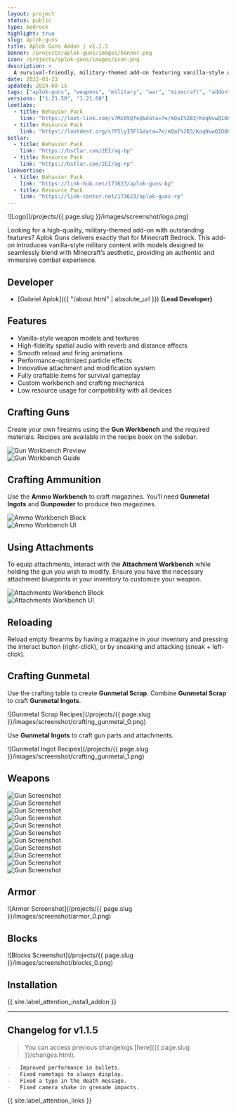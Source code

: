 ```yaml
---
layout: project
status: public
type: bedrock
highlight: true
slug: aplok-guns
title: Aplok Guns Addon | v1.1.5
banner: /projects/aplok-guns/images/banner.png
icon: /projects/aplok-guns/images/icon.png
description: >
  A survival-friendly, military-themed add-on featuring vanilla-style weapons, immersive sound effects, polished animations, explosives, custom armor, and blocks—all crafted with meticulous attention to detail.
date: 2022-03-23
updated: 2024-08-15
tags: ["aplok-guns", "weapons", "military", "war", "minecraft", "addon"]
versions: ["1.21.50", "1.21.60"]
lootlabs:
  - title: Behavior Pack
    link: "https://loot-link.com/s?Mi05QfeQ&data=7e/mQaI%2B3/KoqNvwQ1OOhDB9TAbSh%2B3enfB6sjMSoPM%3D"
  - title: Resource Pack
    link: "https://lootdest.org/s?P5lyISFl&data=7e/mQaI%2B3/KoqNvwQ1OOhDB9TAbSh%2B3enfB6sjMSoPM%3D"
bstlar:
  - title: Behavior Pack
    link: "https://bstlar.com/2EI/ag-bp"
  - title: Resource Pack
    link: "https://bstlar.com/2EI/ag-rp"
linkvertise:
  - title: Behavior Pack
    link: "https://link-hub.net/173623/aplok-guns-bp"
  - title: Resource Pack
    link: "https://link-center.net/173623/aplok-guns-rp"
---
```


![Logo](/projects/{{ page.slug }}/images/screenshot/logo.png)

Looking for a high-quality, military-themed add-on with outstanding features? Aplok Guns delivers exactly that for Minecraft Bedrock. This add-on introduces vanilla-style military content with models designed to seamlessly blend with Minecraft’s aesthetic, providing an authentic and immersive combat experience.

## Developer

- [Gabriel Aplok]({{ "/about.html" | absolute_url }}) **(Lead Developer)**

## Features

- Vanilla-style weapon models and textures
- High-fidelity spatial audio with reverb and distance effects
- Smooth reload and firing animations
- Performance-optimized particle effects
- Innovative attachment and modification system
- Fully craftable items for survival gameplay
- Custom workbench and crafting mechanics
- Low resource usage for compatibility with all devices

## Crafting Guns

Create your own firearms using the **Gun Workbench** and the required materials. Recipes are available in the recipe book on the sidebar.

<div class="row">
  <div class="col-md">
    <img src="/projects/aplok-guns/images/screenshot/gun_workbench_0.png" alt="Gun Workbench Preview" />
  </div>
  <div class="col-md">
    <img src="/projects/aplok-guns/images/screenshot/gun_workbench_1.png" alt="Gun Workbench Guide" />
  </div>
</div>

## Crafting Ammunition

Use the **Ammo Workbench** to craft magazines. You’ll need **Gunmetal Ingots** and **Gunpowder** to produce two magazines.

<div class="row">
  <div class="col-md">
    <img src="/projects/aplok-guns/images/screenshot/ammo_0.png" alt="Ammo Workbench Block" />
  </div>
  <div class="col-md">
    <img src="/projects/aplok-guns/images/screenshot/ammo_1.png" alt="Ammo Workbench UI" />
  </div>
</div>

## Using Attachments

To equip attachments, interact with the **Attachment Workbench** while holding the gun you wish to modify. Ensure you have the necessary attachment blueprints in your inventory to customize your weapon.

<div class="row">
  <div class="col-md">
    <img src="/projects/aplok-guns/images/screenshot/attachments_0.png" alt="Attachments Workbench Block" />
  </div>
  <div class="col-md">
    <img src="/projects/aplok-guns/images/screenshot/attachments_1.png" alt="Attachments Workbench UI" />
  </div>
</div>

## Reloading

Reload empty firearms by having a magazine in your inventory and pressing the interact button (right-click), or by sneaking and attacking (sneak + left-click).

## Crafting Gunmetal

Use the crafting table to create **Gunmetal Scrap**. Combine **Gunmetal Scrap** to craft **Gunmetal Ingots**.

![Gunmetal Scrap Recipes](/projects/{{ page.slug }}/images/screenshot/crafting_gunmetal_0.png)

Use **Gunmetal Ingots** to craft gun parts and attachments.

![Gunmetal Ingot Recipes](/projects/{{ page.slug }}/images/screenshot/crafting_gunmetal_1.png)

## Weapons

<div class="row row-cols-2">
  <div class="col-6">
    <img src="/projects/aplok-guns/images/screenshot/guns_0.png" alt="Gun Screenshot" />
  </div>
  <div class="col-6">
    <img src="/projects/aplok-guns/images/screenshot/guns_1.png" alt="Gun Screenshot" />
  </div>
  <div class="col-6">
    <img src="/projects/aplok-guns/images/screenshot/guns_2.png" alt="Gun Screenshot" />
  </div>
  <div class="col-6">
    <img src="/projects/aplok-guns/images/screenshot/guns_3.png" alt="Gun Screenshot" />
  </div>
  <div class="col-6">
    <img src="/projects/aplok-guns/images/screenshot/guns_4.png" alt="Gun Screenshot" />
  </div>
  <div class="col-6">
    <img src="/projects/aplok-guns/images/screenshot/guns_5.png" alt="Gun Screenshot" />
  </div>
  <div class="col-6">
    <img src="/projects/aplok-guns/images/screenshot/guns_6.png" alt="Gun Screenshot" />
  </div>
  <div class="col-6">
    <img src="/projects/aplok-guns/images/screenshot/guns_7.png" alt="Gun Screenshot" />
  </div>
  <div class="col-6">
    <img src="/projects/aplok-guns/images/screenshot/guns_8.png" alt="Gun Screenshot" />
  </div>
  <div class="col-6">
    <img src="/projects/aplok-guns/images/screenshot/guns_9.png" alt="Gun Screenshot" />
  </div>
  <div class="col-6">
    <img src="/projects/aplok-guns/images/screenshot/guns_10.png" alt="Gun Screenshot" />
  </div>
</div>

## Armor

![Armor Screenshot](/projects/{{ page.slug }}/images/screenshot/armor_0.png)

## Blocks

![Blocks Screenshot](/projects/{{ page.slug }}/images/screenshot/blocks_0.png)

## Installation

{{ site.label_attention_install_addon }}

---

## Changelog for v1.1.5

> You can access previous changelogs [here]({{ page.slug }}/changes.html).

```markdown
-   Improved performance in bullets.
-   Fixed nametags to always display.
-   Fixed a typo in the death message.
-   Fixed camera shake in grenade impacts.
```

<div class="alert alert-warning" role="alert">
  {{ site.label_attention_links }}
</div>
